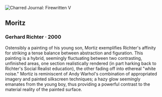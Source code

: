<div class="artwork-of-the-day">
  <div class="container">
    <div class="img-wrapper">
      <img
        src="https://uploads6.wikiart.org/images/gerhard-richter/moritz-2000.jpg"
        alt="Charred Journal: Firewritten V" />
    </div>
    <div class="artwork-detail">
      <div class="artwork-origin"> 
        <h2 class="artwork-name">Moritz</h2>
        <h3 class="artist">
          Gerhard Richter
                    ·  2000
        </h3>
      </div>
      <p class="description">
        <span class="artwork-description-text ng-binding" ng-bind-html="viewModel.ArtworkOfTheDay.Description | unsafe">Ostensibly a painting of his young son, Mortiz exemplifies Richter's affinity for striking a tense balance between abstraction and figuration. This painting is a hybrid, seemingly fluctuating between two contrasting, unfinished areas, one section realistically rendered (in part harking back to Richter's Social Realist education), the other fading off into ethereal "white noise." Mortiz is reminiscent of Andy Warhol's combination of appropriated imagery and painted silkscreen techniques; a hazy glow seemingly emanates from the young boy, thus providing a powerful contrast to the material reality of the painted surface.</span>
                        <div class="text-shadow-container" ng-show="showShadow" style=""></div>
      </p>
    </div>
  </div>

</div>
